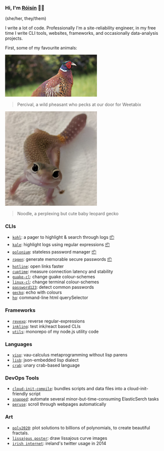 ### Hi, I'm [Róisín](https://www.nameshouts.com/names/all-languages/pronounce-roisin) 🏳️‍🌈

(she/her, they/them)

I write a lot of code. Professionally I'm a site-reliability engineer, in my free time I write CLI tools, websites, frameworks, and occasionally data-analysis projects.

First, some of my favourite animals:

<img src="https://raw.githubusercontent.com/rgrannell1/rgrannell1/master/percival.png" width="300">

> Percival, a wild pheasant who pecks at our door for Weetabix 

<img src="https://raw.githubusercontent.com/rgrannell1/rgrannell1/master/noodle.png" width="300">

> Noodle, a perplexing but cute baby leopard gecko

### CLIs

- [`kohl`](https://github.com/rgrannell1/kohl): a pager to highlight & search through logs [📦](https://snapcraft.io/kohl)
- [`kale`](https://github.com/rgrannell1/kale): highlight logs using regular expressions [📦](https://snapcraft.io/kale)
- [`polonium`](https://github.com/rgrannell1/polonium): stateless password manager [📦](https://snapcraft.io/polonium)
- [`rpgen`](https://github.com/rgrannell1/rpgen): generate memorable secure passwords [📦](https://snapcraft.io/rpgen)
- [`hotline`](https://github.com/rgrannell1/hotline): open links faster
- [`cuptime`](https://github.com/rgrannell1/cuptime): measure connection latency and stability
- [`guake-cl`](https://github.com/rgrannell1/guake-cl): change guake colour-schemes
- [`linux-cl`](https://github.com/rgrannell1/linux-cl): change terminal colour-schemes
- [`password123`](https://github.com/rgrannell1/password123.js): detect common passwords
- [`gecko`](https://github.com/rgrannell1/gecko): echo with colours
- [`hq`](https://github.com/rgrannell1/hq): command-line html querySelector

### Frameworks

- [`revexp`](https://github.com/rgrannell1/revexp): reverse regular-expressions
- [`inkling`](https://github.com/rgrannell1/inkling): test ink/react based CLIs
- [`utils`](https://github.com/rgrannell1/utils): monorepo of my node.js utility code

### Languages

- [`visp`](https://github.com/rgrannell1/visp): vau-calculus metaprogramming without lisp parens
- [`lisb`](https://github.com/rgrannell1/lisb): json-embedded lisp dialect
- [`crab`](https://github.com/rgrannell1/crab): unary crab-based language


### DevOps Tools

- [`cloud-init-compile`](https://github.com/rgrannell1/cloud-init-compile): bundles scripts and data files into a cloud-init-friendly script
- [`snapped`](https://github.com/rgrannell1/snapped): automate several minor-but-time-consuming ElasticSerch tasks
- [`peruse`](https://github.com/rgrannell1/peruse): scroll through webpages automatically

### Art

- [`poly2020`](https://github.com/rgrannell1/poly2020): plot solutions to billions of polynomials, to create beautiful fractals.
- [`lissajous poster`](https://github.com/rgrannell1/lissajous-poster): draw lissajous curve images
- [`irish internet`](https://github.com/rgrannell1/irish-internet): ireland's twitter usage in 2014
